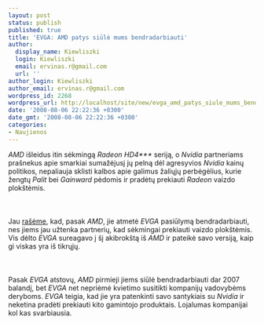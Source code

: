 ```yaml
---
layout: post
status: publish
published: true
title: 'EVGA: AMD patys siūlė mums bendradarbiauti'
author:
  display_name: Kiewliszki
  login: Kiewliszki
  email: ervinas.r@gmail.com
  url: ''
author_login: Kiewliszki
author_email: ervinas.r@gmail.com
wordpress_id: 2268
wordpress_url: http://localhost/site/new/evga_amd_patys_siule_mums_bendradarbiauti/
date: '2008-08-06 22:22:36 +0300'
date_gmt: '2008-08-06 22:22:36 +0300'
categories:
- Naujienos
---
```

<p><i>AMD</i> išleidus itin sėkmingą <i>Radeon HD4***</i> seriją, o <i>Nvidia</i> partneriams prašnekus apie smarkiai sumažėjusį jų pelną dėl agresyvios <i>Nvidia</i> kainų politikos, nepaliauja sklisti kalbos apie galimus žaliųjų perbėgėlius, kurie žengtų <i>Palit</i> bei <i>Gainward</i> pėdomis ir pradėtų prekiauti <i>Radeon</i> vaizdo plokštėmis.<br />
<br><br />
<br>Jau <a class="ns" href="http://www.technews.lt/index.php?id=Kas&amp;Id=2147">rašėme</a>, kad, pasak <i>AMD</i>, jie atmetė <i>EVGA</i> pasiūlymą bendradarbiauti, nes jiems jau užtenka partnerių, kad sėkmingai prekiauti vaizdo plokštėmis. Vis dėlto <i>EVGA</i> sureagavo į šį akibrokštą iš <i>AMD</i> ir pateikė savo versiją, kaip gi viskas yra iš tikrųjų.<br />
<br><br />
<br>Pasak <i>EVGA</i> atstovų, <i>AMD</i> pirmieji jiems siūlė bendradarbiauti dar 2007 balandį, bet <i>EVGA</i> net nepriėmė kvietimo susitikti kompanijų vadovybėms deryboms. <i>EVGA</i> teigia, kad jie yra patenkinti savo santykiais su <i>Nvidia</i> ir neketina pradėti prekiauti kito gamintojo produktais. Lojalumas kompanijai kol kas svarbiausia.<br />
<br><br />
<br><br />
<br></p>
